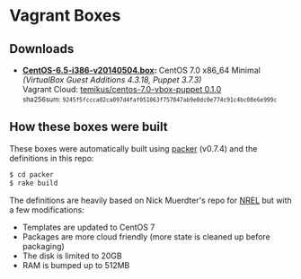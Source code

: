 # Vagrant Boxes

## Downloads

* **[CentOS-6.5-i386-v20140504.box](http://temikus.net/downloads/CentOS-7-x86_64-v20141130.box):** CentOS 7.0 x86_64 Minimal *(VirtualBox Guest Additions 4.3.18, Puppet 3.7.3)*  
  Vagrant Cloud: [temikus/centos-7.0-vbox-puppet 0.1.0](https://vagrantcloud.com/temikus/boxes/centos-7.0-vbox-puppet/versions/0.1.0)  
  <small>sha256sum: `9245f5fccca02ca097d4faf051063f757847ab9e0dc0e774c91c4bc08e6e999c`</small>

## How these boxes were built

These boxes were automatically built using [packer](http://www.packer.io) (v0.7.4) and the definitions in this repo:

```sh
$ cd packer
$ rake build
```

The definitions are heavily based on Nick Muerdter's repo for [NREL](https://github.com/NREL/vagrant-boxes) but with a few modifications:

- Templates are updated to CentOS 7
- Packages are more cloud friendly (more state is cleaned up before packaging)
- The disk is limited to 20GB
- RAM is bumped up to 512MB